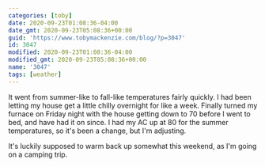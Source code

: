 ```yaml
---
categories: [toby]
date: 2020-09-23T01:08:36-04:00
date_gmt: 2020-09-23T05:08:36+00:00
guid: 'https://www.tobymackenzie.com/blog/?p=3047'
id: 3047
modified: 2020-09-23T01:08:36-04:00
modified_gmt: 2020-09-23T05:08:36+00:00
name: '3047'
tags: [weather]
---
```


It went from summer-like to fall-like temperatures fairly quickly.<!--more-->  I had been letting my house get a little chilly overnight for like a week.  Finally turned my furnace on Friday night with the house getting down to 70 before I went to bed, and have had it on since.  I had my AC up at 80 for the summer temperatures, so it's been a change, but I'm adjusting.

It's luckily supposed to warm back up somewhat this weekend, as I'm going on a camping trip.
